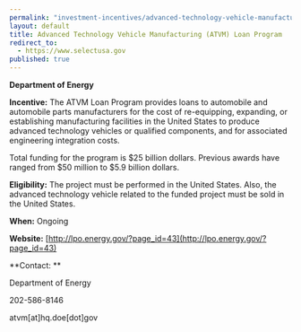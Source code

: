 ```yaml
---
permalink: "investment-incentives/advanced-technology-vehicle-manufacturing-atvm-loan-program.html"
layout: default
title: Advanced Technology Vehicle Manufacturing (ATVM) Loan Program
redirect_to:
  - https://www.selectusa.gov
published: true
---
```


**Department of Energy**

**Incentive:** The ATVM Loan Program provides loans to automobile and automobile parts manufacturers for the cost of re-equipping, expanding, or establishing manufacturing facilities in the United States to produce advanced technology vehicles or qualified components, and for associated engineering integration costs.

Total funding for the program is $25 billion dollars. Previous awards have ranged from $50 million to $5.9 billion dollars.

**Eligibility:** The project must be performed in the United States. Also, the advanced technology vehicle&nbsp;related to the funded&nbsp;project must be sold in the United States.

**When:** Ongoing

**Website:** [http://lpo.energy.gov/?page_id=43](http://lpo.energy.gov/?page_id=43)

**Contact: **

Department of Energy 

202-586-8146 

atvm[at]hq.doe[dot]gov
 